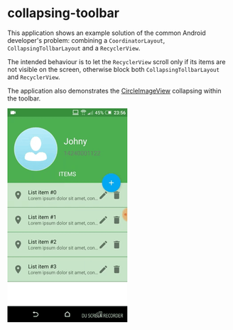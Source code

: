 # collapsing-toolbar

This application shows an example solution of the common Android developer's problem: combining a `CoordinatorLayout`, `CollapsingTollbarLayout` and a `RecyclerView`. 

The intended behaviour is to let the `RecyclerView` scroll only if its items are not visible on the screen, otherwise block both `CollapsingTollbarLayout` and `RecyclerView`.

The application also demonstrates the [CircleImageView](https://github.com/hdodenhof/CircleImageView) collapsing within the toolbar.

![example gif](example.gif)
